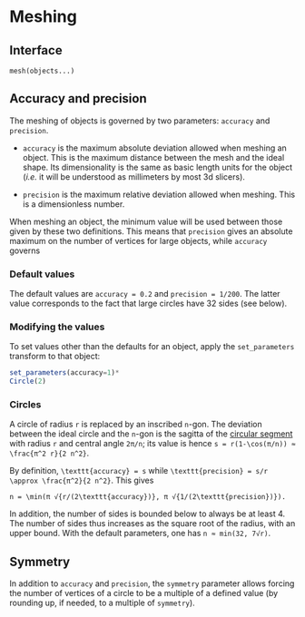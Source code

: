 # Meshing

## Interface

`mesh(objects...)`


## Accuracy and precision

The meshing of objects is governed by two parameters:
`accuracy` and `precision`.

 - `accuracy` is the maximum absolute deviation allowed when meshing an object.
 This is the maximum distance between the mesh and the ideal shape.
 Its dimensionality is the same as basic length units for the object
 (*i.e.* it will be understood as millimeters by most 3d slicers).

 - `precision` is the maximum relative deviation allowed when meshing.
 This is a dimensionless number.

When meshing an object, the minimum value will be used
between those given by these two definitions.
This means that `precision` gives an absolute maximum
on the number of vertices for large objects,
while `accuracy` governs 

### Default values

The default values are
`accuracy = 0.2` and `precision = 1/200`.
The latter value corresponds to the fact
that large circles have 32 sides (see below).

### Modifying the values

To set values other than the defaults for an object,
apply the `set_parameters` transform to that object:

```julia
set_parameters(accuracy=1)*
Circle(2)
```

### Circles

A circle of radius ``r`` is replaced by an inscribed ``n``-gon.
The deviation between the ideal circle and the ``n``-gon
is the sagitta of the [circular
segment](https://en.wikipedia.org/wiki/Circular_segment)
with radius ``r`` and central angle ``2π/n``;
its value is hence ``s = r(1-\cos(π/n)) ≈ \frac{π^2 r}{2 n^2}``.

By definition, ``\texttt{accuracy} = s``
while ``\texttt{precision} = s/r \approx \frac{π^2}{2 n^2}``.
This gives

``n = \min(π √{r/(2\texttt{accuracy})}, π √{1/(2\texttt{precision})}).``

In addition, the number of sides is bounded below to always be at least 4.
The number of sides thus increases as the square root of the radius,
with an upper bound.
With the default parameters, one has
``n ≈ min(32, 7√r)``.

## Symmetry

In addition to `accuracy` and `precision`,
the `symmetry` parameter allows forcing the number of vertices
of a circle to be a multiple of a defined value
(by rounding up, if needed, to a multiple of `symmetry`).
